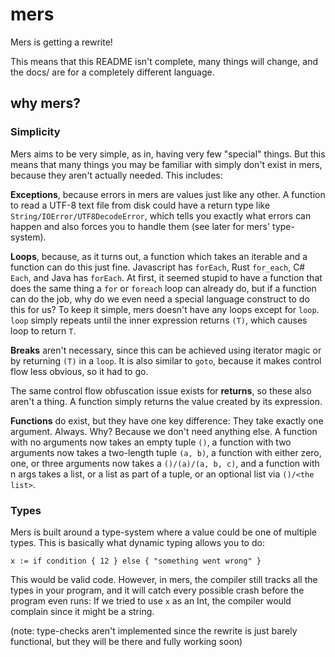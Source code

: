 # mers

Mers is getting a rewrite!

This means that this README isn't complete,
many things will change,
and the docs/ are for a completely different language.

## why mers?

### Simplicity

Mers aims to be very simple, as in, having very few "special" things.
But this means that many things you may be familiar with simply don't exist in mers,
because they aren't actually needed.
This includes:

**Exceptions**, because errors in mers are values just like any other.
A function to read a UTF-8 text file from disk could have a return type like `String/IOError/UTF8DecodeError`,
which tells you exactly what errors can happen and also forces you to handle them (see later for mers' type-system).

**Loops**, because, as it turns out, a function which takes an iterable and a function can do this just fine.
Javascript has `forEach`, Rust `for_each`, C# `Each`, and Java has `forEach`.
At first, it seemed stupid to have a function that does the same thing a `for` or `foreach` loop can already do,
but if a function can do the job, why do we even need a special language construct to do this for us?
To keep it simple, mers doesn't have any loops except for `loop`.
`loop` simply repeats until the inner expression returns `(T)`, which causes loop to return `T`.

**Breaks** aren't necessary, since this can be achieved using iterator magic or by returning `(T)` in a  `loop`.
It is also similar to `goto`, because it makes control flow less obvious, so it had to go.

The same control flow obfuscation issue exists for **returns**, so these also aren't a thing.
A function simply returns the value created by its expression.

**Functions** do exist, but they have one key difference: They take exactly one argument. Always.
Why? Because we don't need anything else.
A function with no arguments now takes an empty tuple `()`,
a function with two arguments now takes a two-length tuple `(a, b)`,
a function with either zero, one, or three arguments now takes a `()/(a)/(a, b, c)`,
and a function with n args takes a list, or a list as part of a tuple, or an optional list via `()/<the list>`.

### Types

Mers is built around a type-system where a value could be one of multiple types.
This is basically what dynamic typing allows you to do:

    x := if condition { 12 } else { "something went wrong" }

This would be valid code.
However, in mers, the compiler still tracks all the types in your program,
and it will catch every possible crash before the program even runs:
If we tried to use `x` as an Int, the compiler would complain since it might be a string.

(note: type-checks aren't implemented since the rewrite is just barely functional, but they will be there and fully working soon)
